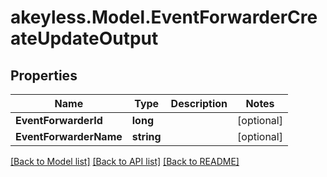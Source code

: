 # akeyless.Model.EventForwarderCreateUpdateOutput

## Properties

Name | Type | Description | Notes
------------ | ------------- | ------------- | -------------
**EventForwarderId** | **long** |  | [optional] 
**EventForwarderName** | **string** |  | [optional] 

[[Back to Model list]](../README.md#documentation-for-models) [[Back to API list]](../README.md#documentation-for-api-endpoints) [[Back to README]](../README.md)

